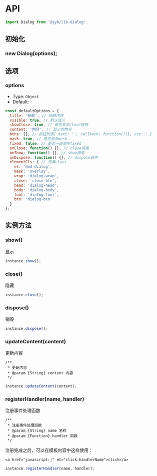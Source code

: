 # API

```javascript
import Dialog from '@jyb/lib-dialog'
```

## 初始化

### new Dialog(options);

## 选项

### options
- Type: `Object`
- Default:

```javascript
const defaultOptions = {
  title: '标题', // 标题内容
  visible: true, // 默认显示
  showClose: true, // 是否显示close按钮
  content: '内容', // 显示的内容
  btns: [], // 按钮列表{ text: '', callback: function(){}, css:'' }
  mask: true, // 是否显示mask
  fixed: false, // 是否一直使用fixed
  onClose: function() {}, // close调用
  onShow: function() {}, // show调用
  onDispose: function() {}, // dispose调用
  elementCls: { // 元素class
    el: 'mod-dialog',
    mask: 'overlay',
    wrap: 'dialog-wrap',
    close: 'close-btn',
    head: 'dialog-head',
    body: 'dialog-body',
    foot: 'dialog-foot',
    btn: 'dialog-btn'
  }
};
```

## 实例方法

### show()

显示

```javascript
instance.show();
```

### close()

隐藏

```javascript
instance.close();
```

### dispose()

销毁

```javascript
instance.dispose();
```

### updateContent(content)

更新内容

```jsdoc
/**
 * 更新内容
 * @param {String} content 内容
 */
```

```javascript
instance.updateContent(content);
```

### registerHandler(name, handler)

注册事件处理函数

```jsdoc
/**
 * 注册事件处理函数
 * @param {String} name 名称
 * @param {Function} handler 函数
 */
```

注册完成之后，可以在模板内容中这样使用：

`<a href="javascript:;" et="click:handlerName">click</a>`

```javascript
instance.registerHandler(name, handler);
```




